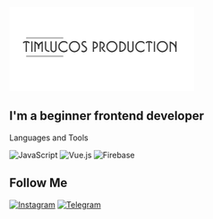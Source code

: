 ![Header](https://github.com/timlucos/timlucos/blob/main/assets/logo.png)


## I'm a beginner frontend developer


Languages and Tools 

![JavaScript](https://img.shields.io/badge/JavaScript-000?style=for-the-badge&logo=JavaScript)
![Vue.js](https://img.shields.io/badge/Vue.js-000?style=for-the-badge&logo=Vue.js)
![Firebase](https://img.shields.io/badge/firebase-000?style=for-the-badge&logo=Firebase)

## Follow Me


[![Instagram](https://img.shields.io/badge/Instagram-000?style=for-the-badge&logo=Instagram)](https://www.instagram.com/saitov.87)
[![Telegram](https://img.shields.io/badge/Telegram-000?style=for-the-badge&logo=Telegram)](https://telegram.me/timlucosbot)
